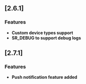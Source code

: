 ## [2.6.1]

### Features

* **Custom device types support**
* **SR_DEBUG to support debug logs**

## [2.7.1]

### Features
* **Push notification feature added**